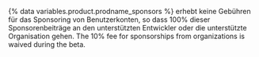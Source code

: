 {% data variables.product.prodname_sponsors %} erhebt keine Gebühren für das Sponsoring von Benutzerkonten, so dass 100% dieser Sponsorenbeiträge an den unterstützten Entwickler oder die unterstützte Organisation gehen. The 10% fee for sponsorships from organizations is waived during the beta.
